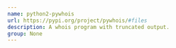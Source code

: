 ```yaml
---
name: python2-pywhois
url: https://pypi.org/project/pywhois/#files
description: A whois program with truncated output.
group: None
---
```


